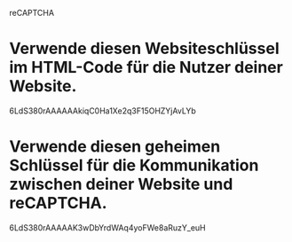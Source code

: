 reCAPTCHA 

# Verwende diesen Websiteschlüssel im HTML-Code für die Nutzer deiner Website.
6LdS380rAAAAAAkiqC0Ha1Xe2q3F15OHZYjAvLYb

# Verwende diesen geheimen Schlüssel für die Kommunikation zwischen deiner Website und reCAPTCHA.
6LdS380rAAAAAK3wDbYrdWAq4yoFWe8aRuzY_euH